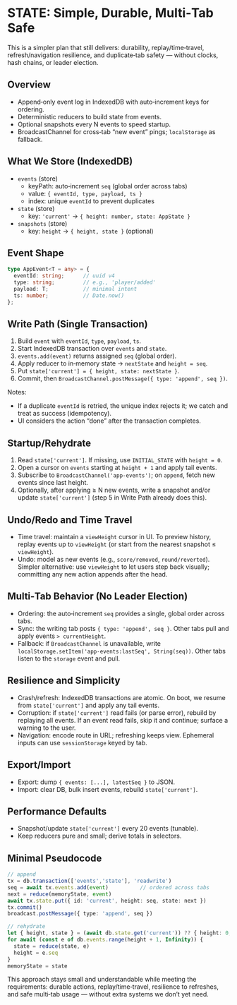 # STATE: Simple, Durable, Multi‑Tab Safe

This is a simpler plan that still delivers: durability, replay/time‑travel, refresh/navigation resilience, and duplicate‑tab safety — without clocks, hash chains, or leader election.

## Overview

- Append‑only event log in IndexedDB with auto‑increment keys for ordering.
- Deterministic reducers to build state from events.
- Optional snapshots every N events to speed startup.
- BroadcastChannel for cross‑tab “new event” pings; `localStorage` as fallback.

## What We Store (IndexedDB)

- `events` (store)
  - keyPath: auto‑increment `seq` (global order across tabs)
  - value: `{ eventId, type, payload, ts }`
  - index: unique `eventId` to prevent duplicates
- `state` (store)
  - key: `'current'` → `{ height: number, state: AppState }`
- `snapshots` (store)
  - key: `height` → `{ height, state }` (optional)

## Event Shape

```ts
type AppEvent<T = any> = {
  eventId: string;      // uuid v4
  type: string;         // e.g., 'player/added'
  payload: T;           // minimal intent
  ts: number;           // Date.now()
};
```

## Write Path (Single Transaction)

1. Build `event` with `eventId`, `type`, `payload`, `ts`.
2. Start IndexedDB transaction over `events` and `state`.
3. `events.add(event)` returns assigned `seq` (global order).
4. Apply reducer to in‑memory state → `nextState` and `height = seq`.
5. Put `state['current'] = { height, state: nextState }`.
6. Commit, then `BroadcastChannel.postMessage({ type: 'append', seq })`.

Notes:
- If a duplicate `eventId` is retried, the unique index rejects it; we catch and treat as success (idempotency).
- UI considers the action “done” after the transaction completes.

## Startup/Rehydrate

1. Read `state['current']`. If missing, use `INITIAL_STATE` with `height = 0`.
2. Open a cursor on `events` starting at `height + 1` and apply tail events.
3. Subscribe to `BroadcastChannel('app-events')`; on `append`, fetch new events since last height.
4. Optionally, after applying ≥ N new events, write a snapshot and/or update `state['current']` (step 5 in Write Path already does this).

## Undo/Redo and Time Travel

- Time travel: maintain a `viewHeight` cursor in UI. To preview history, replay events up to `viewHeight` (or start from the nearest snapshot ≤ `viewHeight`).
- Undo: model as new events (e.g., `score/removed`, `round/reverted`). Simpler alternative: use `viewHeight` to let users step back visually; committing any new action appends after the head.

## Multi‑Tab Behavior (No Leader Election)

- Ordering: the auto‑increment `seq` provides a single, global order across tabs.
- Sync: the writing tab posts `{ type: 'append', seq }`. Other tabs pull and apply events `> currentHeight`.
- Fallback: if `BroadcastChannel` is unavailable, write `localStorage.setItem('app-events:lastSeq', String(seq))`. Other tabs listen to the `storage` event and pull.

## Resilience and Simplicity

- Crash/refresh: IndexedDB transactions are atomic. On boot, we resume from `state['current']` and apply any tail events.
- Corruption: if `state['current']` read fails (or parse error), rebuild by replaying all events. If an event read fails, skip it and continue; surface a warning to the user.
- Navigation: encode route in URL; refreshing keeps view. Ephemeral inputs can use `sessionStorage` keyed by tab.

## Export/Import

- Export: dump `{ events: [...], latestSeq }` to JSON.
- Import: clear DB, bulk insert events, rebuild `state['current']`.

## Performance Defaults

- Snapshot/update `state['current']` every 20 events (tunable).
- Keep reducers pure and small; derive totals in selectors.

## Minimal Pseudocode

```ts
// append
tx = db.transaction(['events','state'], 'readwrite')
seq = await tx.events.add(event)          // ordered across tabs
next = reduce(memoryState, event)
await tx.state.put({ id: 'current', height: seq, state: next })
tx.commit()
broadcast.postMessage({ type: 'append', seq })

// rehydrate
let { height, state } = (await db.state.get('current')) ?? { height: 0, state: INITIAL }
for await (const e of db.events.range(height + 1, Infinity)) {
  state = reduce(state, e)
  height = e.seq
}
memoryState = state
```

This approach stays small and understandable while meeting the requirements: durable actions, replay/time‑travel, resilience to refreshes, and safe multi‑tab usage — without extra systems we don’t yet need.
